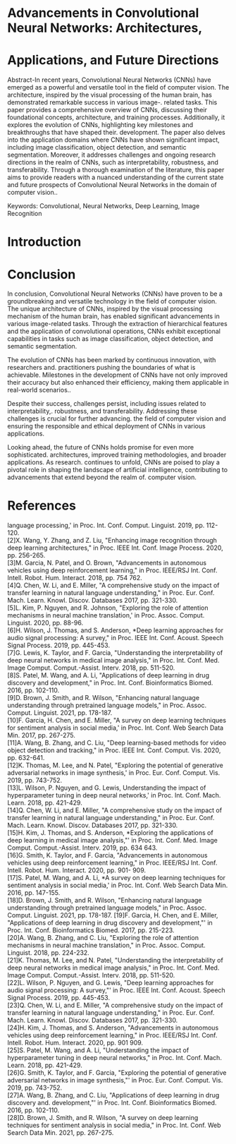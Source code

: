 # Advancements in Convolutional Neural Networks: Architectures,  

# Applications, and Future Directions  

Abstract-In recent years, Convolutional Neural Networks (CNNs) have emerged as a powerful and versatile tool in the field of computer vision. The architecture, inspired by the visual processing of the human brain, has demonstrated remarkable success in various image-. related tasks. This paper provides a comprehensive overview of CNNs, discussing their foundational concepts, architecture, and training processes. Additionally, it explores the evolution of CNNs, highlighting key milestones and breakthroughs that have shaped their. development. The paper also delves into the application domains where CNNs have shown significant impact, including image classification, object detection, and semantic segmentation. Moreover, it addresses challenges and ongoing research directions in the realm of CNNs, such as interpretability, robustness, and transferability. Through a thorough examination of the literature, this paper aims to provide readers with a nuanced understanding of the current state and future prospects of Convolutional Neural Networks in the domain of computer vision..  

Keywords: Convolutional, Neural Networks, Deep Learning, Image Recognition  

# Introduction  

# Conclusion  

In conclusion, Convolutional Neural Networks (CNNs) have proven to be a groundbreaking and versatile technology in the field of computer vision. The unique architecture of CNNs, inspired by the visual processing mechanism of the human brain, has enabled significant advancements in various image-related tasks. Through the extraction of hierarchical features and the application of convolutional operations, CNNs exhibit exceptional capabilities in tasks such as image classification, object detection, and semantic segmentation.  

The evolution of CNNs has been marked by continuous innovation, with researchers and. practitioners pushing the boundaries of what is achievable. Milestones in the development of CNNs have not only improved their accuracy but also enhanced their efficiency, making them applicable in real-world scenarios..  

Despite their success, challenges persist, including issues related to interpretability,. robustness, and transferability. Addressing these challenges is crucial for further advancing. the field of computer vision and ensuring the responsible and ethical deployment of CNNs in various applications.  

Looking ahead, the future of CNNs holds promise for even more sophisticated. architectures, improved training methodologies, and broader applications. As research. continues to unfold, CNNs are poised to play a pivotal role in shaping the landscape of artificial intelligence, contributing to advancements that extend beyond the realm of. computer vision.  

# References  

language processing,' in Proc. Int. Conf. Comput. Linguist. 2019, pp. 112-120.   
[2]X. Wang, Y. Zhang, and Z. Liu, "Enhancing image recognition through deep learning architectures," in Proc. IEEE Int. Conf. Image Process. 2020, pp. 256-265.   
[3]M. Garcia, N. Patel, and O. Brown, "Advancements in autonomous vehicles using deep reinforcement learning," in Proc. IEEE/RSJ Int. Conf. Intell. Robot. Hum. Interact. 2018, pp. 754 762.   
[4]Q. Chen, W. Li, and E. Miller, "A comprehensive study on the impact of transfer learning in natural language understanding," in Proc. Eur. Conf. Mach. Learn. Knowl. Discov. Databases 2017, pp. 321-330.   
[5]L. Kim, P. Nguyen, and R. Johnson, "Exploring the role of attention mechanisms in neural machine translation,' in Proc. Assoc. Comput. Linguist. 2020, pp. 88-96.   
[6]H. Wilson, J. Thomas, and S. Anderson, \*Deep learning approaches for audio signal processing: A survey," in Proc. IEEE Int. Conf. Acoust. Speech Signal Process. 2019, pp. 445-453.   
[7]G. Lewis, K. Taylor, and F. Garcia, "Understanding the interpretability of deep neural networks in medical image analysis," in Proc. Int. Conf. Med. Image Comput. Comput.-Assist. Interv. 2018, pp. 511-520.   
[8]S. Patel, M. Wang, and A. Li, "Applications of deep learning in drug discovery and development," in Proc. Int. Conf. Bioinformatics Biomed. 2016, pp. 102-110.   
[9]D. Brown, J. Smith, and R. Wilson, "Enhancing natural language understanding through pretrained language models," in Proc. Assoc. Comput. Linguist. 2021, pp. 178-187.   
[10]F. Garcia, H. Chen, and E. Miller, "A survey on deep learning techniques for sentiment analysis in social media,' in Proc. Int. Conf. Web Search Data Min. 2017, pp. 267-275.   
[11]A. Wang, B. Zhang, and C. Liu, "Deep learning-based methods for video object detection and tracking," in Proc. IEEE Int. Conf. Comput. Vis. 2020, pp. 632-641.   
[12]K. Thomas, M. Lee, and N. Patel, "Exploring the potential of generative adversarial networks in image synthesis,' in Proc. Eur. Conf. Comput. Vis. 2019, pp. 743-752.   
[13]L. Wilson, P. Nguyen, and G. Lewis, Understanding the impact of hyperparameter tuning in deep neural networks,' in Proc. Int. Conf. Mach. Learn. 2018, pp. 421-429.   
[14]Q. Chen, W. Li, and E. Miller, "A comprehensive study on the impact of transfer learning in natural language understanding," in Proc. Eur. Conf. Mach. Learn. Knowl. Discov. Databases 2017, pp. 321-330.   
[15]H. Kim, J. Thomas, and S. Anderson, \*Exploring the applications of deep learning in medical image analysis,"' in Proc. Int. Conf. Med. Image Comput. Comput.-Assist. Interv. 2019, pp. 634 643.   
[16]G. Smith, K. Taylor, and F. Garcia, "Advancements in autonomous vehicles using deep reinforcement learning," in Proc. IEEE/RSJ Int. Conf. Intell. Robot. Hum. Interact. 2020, pp. 901- 909.   
[17]S. Patel, M. Wang, and A. Li, \*A survey on deep learning techniques for sentiment analysis in social media,' in Proc. Int. Conf. Web Search Data Min. 2016, pp. 147-155.   
[18]D. Brown, J. Smith, and R. Wilson, "Enhancing natural language understanding through pretrained language models," in Proc. Assoc. Comput. Linguist. 2021, pp. 178-187. [19]F. Garcia, H. Chen, and E. Miller, "Applications of deep learning in drug discovery and development,"' in Proc. Int. Conf. Bioinformatics Biomed. 2017, pp. 215-223.   
[20]A. Wang, B. Zhang, and C. Liu, "Exploring the role of attention mechanisms in neural machine translation," in Proc. Assoc. Comput. Linguist. 2018, pp. 224-232.   
[21]K. Thomas, M. Lee, and N. Patel, "Understanding the interpretability of deep neural networks in medical image analysis," in Proc. Int. Conf. Med. Image Comput. Comput.-Assist. Interv. 2018, pp. 511-520.   
[22]L. Wilson, P. Nguyen, and G. Lewis, "Deep learning approaches for audio signal processing: A survey,"' in Proc. IEEE Int. Conf. Acoust. Speech Signal Process. 2019, pp. 445-453.   
[23]Q. Chen, W. Li, and E. Miller, "A comprehensive study on the impact of transfer learning in natural language understanding," in Proc. Eur. Conf. Mach. Learn. Knowl. Discov. Databases 2017, pp. 321-330.   
[24]H. Kim, J. Thomas, and S. Anderson, "Advancements in autonomous vehicles using deep reinforcement learning," in Proc. IEEE/RSJ Int. Conf. Intell. Robot. Hum. Interact. 2020, pp. 901 909.   
[25]S. Patel, M. Wang, and A. Li, "Understanding the impact of hyperparameter tuning in deep neural networks," in Proc. Int. Conf. Mach. Learn. 2018, pp. 421-429.   
[26]G. Smith, K. Taylor, and F. Garcia, "Exploring the potential of generative adversarial networks in image synthesis,"' in Proc. Eur. Conf. Comput. Vis. 2019, pp. 743-752.   
[27]A. Wang, B. Zhang, and C. Liu, "Applications of deep learning in drug discovery and. development,"' in Proc. Int. Conf. Bioinformatics Biomed. 2016, pp. 102-110.   
[28]D. Brown, J. Smith, and R. Wilson, "A survey on deep learning techniques for sentiment analysis in social media," in Proc. Int. Conf. Web Search Data Min. 2021, pp. 267-275.  